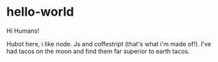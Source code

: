 # hello-world

Hi Humans!

Hubot here, i like node. Js and coffestript (that's what i'm  made of!).
I've had tacos on the moon and find them far superior to earth tacos.  
